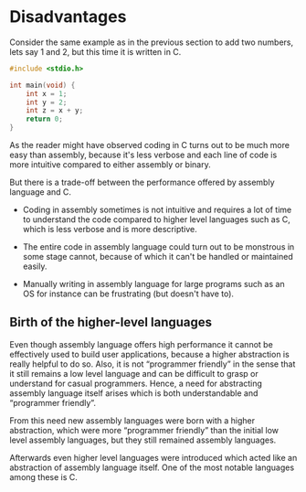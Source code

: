 # Disadvantages

Consider the same example as in the previous section to add two numbers, lets say 1 and 2, but this time it is written in C.

```C
#include <stdio.h>

int main(void) {
    int x = 1;
    int y = 2;
    int z = x + y;
    return 0;
}
```

As the reader might have observed coding in C turns out to be much more easy than assembly, because it's less verbose and each line of code is more intuitive compared to either assembly or binary.

But there is a trade-off between the performance offered by assembly language and C.

* Coding in assembly sometimes is not intuitive and requires a lot of time to understand the code compared to higher level languages such as C, which is less verbose and is more descriptive.

* The entire code in assembly language could turn out to be monstrous in some stage cannot, because of which it can't be handled or maintained easily.

* Manually writing in assembly language for large programs such as an OS for instance can be frustrating (but doesn't have to).

## Birth of the higher-level languages

Even though assembly language offers high performance it cannot be effectively used to build user applications, because a higher abstraction is really helpful to do so.
Also, it is not “programmer friendly” in the sense that it still remains a low level language and can be difficult to grasp or understand for casual programmers.
Hence, a need for abstracting assembly language itself arises which is both understandable and “programmer friendly”.

From this need new assembly languages were born with a higher abstraction, which were more “programmer friendly” than the initial low level assembly languages, but they still remained assembly languages.

Afterwards even higher level languages were introduced which acted like an abstraction of assembly language itself. One of the most notable languages among these is C.
